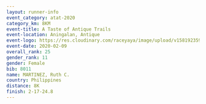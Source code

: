 ```yaml
--- 
layout: runner-info 
event_category: atat-2020 
category_km: 8KM 
event-title: A Taste of Antique Trails 
event-location: Aningalan, Antique 
event-logo: https://res.cloudinary.com/raceyaya/image/upload/v1581923594/logo/2020/atat-2020_zzhtph.png 
event-date: 2020-02-09 
overall_rank: 25
gender_rank: 11
gender: Female
bib: 8011
name: MARTINEZ, Ruth C.
country: Philippines
distance: 8K
finish: 2-17-24.8
--- 
```

